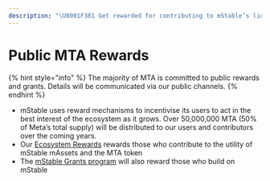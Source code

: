 ```yaml
---
description: "\U0001F381 Get rewarded for contributing to mStable’s liquidity and utility, or by building on our platform"
---
```


# Public MTA Rewards

{% hint style="info" %}
The majority of MTA is committed to public rewards and grants. Details will be communicated via our public channels.
{% endhint %}

* mStable uses reward mechanisms to incentivise its users to act in the best interest of the ecosystem as it grows. Over 50,000,000 MTA \(50% of Meta’s total supply\) will be distributed to our users and contributors over the coming years. 
* Our [Ecosystem Rewards](ecosystem.md) rewards those who contribute to the utility of mStable mAssets and the MTA token
* The [mStable Grants program](grants-program.md) will also reward those who build on mStable

